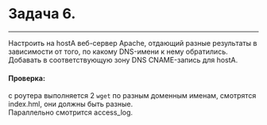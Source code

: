 # Задача 6.
***

Настроить на hostA веб-сервер Apache, отдающий разные результаты в зависимости от того, по какому DNS-имени к нему обратились.   
Добавать в соответствующую зону DNS CNAME-запись для hostA.  

#### Проверка:   
с роутера выполняется 2 `wget` по разным доменным именам, смотрятся index.hml, они должны быть разные.   
Параллельно смотрится access_log.
